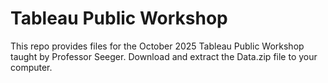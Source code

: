 # Tableau Public Workshop 
This repo provides files for the October 2025 Tableau Public Workshop taught by Professor Seeger.
Download and extract the Data.zip file to your computer.
